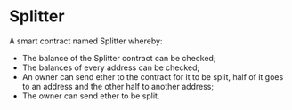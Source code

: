 # Splitter

A smart contract named Splitter whereby:

- The balance of the Splitter contract can be checked;
- The balances of every address can be checked;
- An owner can send ether to the contract for it to be split, half of it goes to an address and the other half to another address;
- The owner can send ether to be split.

